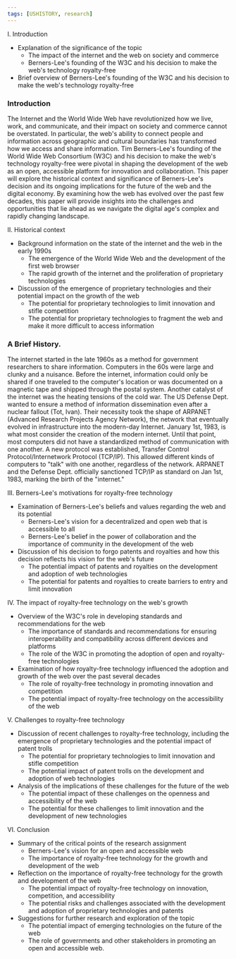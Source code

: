 ```yaml
---
tags: [USHISTORY, research]
---
```


I. Introduction

-   Explanation of the significance of the topic
    -   The impact of the internet and the web on society and commerce
    -   Berners-Lee's founding of the W3C and his decision to make the web's technology royalty-free
-   Brief overview of Berners-Lee's founding of the W3C and his decision to make the web's technology royalty-free

### Introduction
The Internet and the World Wide Web have revolutionized how we live, work, and communicate, and their impact on society and commerce cannot be overstated. In particular, the web's ability to connect people and information across geographic and cultural boundaries has transformed how we access and share information. Tim Berners-Lee's founding of the World Wide Web Consortium (W3C) and his decision to make the web's technology royalty-free were pivotal in shaping the development of the web as an open, accessible platform for innovation and collaboration. This paper will explore the historical context and significance of Berners-Lee's decision and its ongoing implications for the future of the web and the digital economy. By examining how the web has evolved over the past few decades, this paper will provide insights into the challenges and opportunities that lie ahead as we navigate the digital age's complex and rapidly changing landscape.

II. Historical context

-   Background information on the state of the internet and the web in the early 1990s
    -   The emergence of the World Wide Web and the development of the first web browser
    -   The rapid growth of the internet and the proliferation of proprietary technologies
-   Discussion of the emergence of proprietary technologies and their potential impact on the growth of the web
    -   The potential for proprietary technologies to limit innovation and stifle competition
    -   The potential for proprietary technologies to fragment the web and make it more difficult to access information

### A Brief History.
The internet started in the late 1960s as a method for government researchers to share information. Computers in the 60s were large and clunky and a nuisance. Before the internet, information could only be shared if one traveled to the computer's location or was documented on a magnetic tape and shipped through the postal system. Another catalyst of the internet was the heating tensions of the cold war. The US Defense Dept. wanted to ensure a method of information dissemination even after a nuclear fallout (Tot, Ivan). Their necessity took the shape of ARPANET (Advanced Research Projects Agency Network), the network that eventually evolved in infrastructure into the modern-day Internet. January 1st, 1983, is what most consider the creation of the modern internet. Until that point, most computers did not have a standardized method of communication with one another. A new protocol was established, Transfer Control Protocol/Internetwork Protocol (TCP/IP). This allowed different kinds of computers to "talk" with one another, regardless of the network. ARPANET and the Defense Dept. officially sanctioned TCP/IP as standard on Jan 1st, 1983, marking the birth of the "internet."


III. Berners-Lee's motivations for royalty-free technology
 
-   Examination of Berners-Lee's beliefs and values regarding the web and its potential
    -   Berners-Lee's vision for a decentralized and open web that is accessible to all
    -   Berners-Lee's belief in the power of collaboration and the importance of community in the development of the web
-   Discussion of his decision to forgo patents and royalties and how this decision reflects his vision for the web's future
    -   The potential impact of patents and royalties on the development and adoption of web technologies
    -   The potential for patents and royalties to create barriers to entry and limit innovation

IV. The impact of royalty-free technology on the web's growth

-   Overview of the W3C's role in developing standards and recommendations for the web
    -   The importance of standards and recommendations for ensuring interoperability and compatibility across different devices and platforms
    -   The role of the W3C in promoting the adoption of open and royalty-free technologies
-   Examination of how royalty-free technology influenced the adoption and growth of the web over the past several decades
    -   The role of royalty-free technology in promoting innovation and competition
    -   The potential impact of royalty-free technology on the accessibility of the web

V. Challenges to royalty-free technology

-   Discussion of recent challenges to royalty-free technology, including the emergence of proprietary technologies and the potential impact of patent trolls
    -   The potential for proprietary technologies to limit innovation and stifle competition
    -   The potential impact of patent trolls on the development and adoption of web technologies
-   Analysis of the implications of these challenges for the future of the web
    -   The potential impact of these challenges on the openness and accessibility of the web
    -   The potential for these challenges to limit innovation and the development of new technologies

VI. Conclusion

-   Summary of the critical points of the research assignment
    -   Berners-Lee's vision for an open and accessible web
    -   The importance of royalty-free technology for the growth and development of the web
-   Reflection on the importance of royalty-free technology for the growth and development of the web
    -   The potential impact of royalty-free technology on innovation, competition, and accessibility
    -   The potential risks and challenges associated with the development and adoption of proprietary technologies and patents
-   Suggestions for further research and exploration of the topic
    -   The potential impact of emerging technologies on the future of the web
    -   The role of governments and other stakeholders in promoting an open and accessible web.